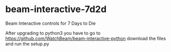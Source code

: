# beam-interactive-7d2d
Beam Interactive controls for 7 Days to Die


After upgrading to python3 you have to go to https://github.com/WatchBeam/beam-interactive-python download the files and run the setup.py 
